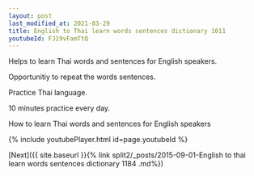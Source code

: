 ```yaml
---
layout: post
last_modified_at: 2021-03-29
title: English to Thai learn words sentences dictionary 1011 
youtubeId: FJ19vFamTtQ
---
```

 
 
Helps to learn Thai words and sentences for English speakers.

Opportunitiy to repeat the words sentences. 

Practice Thai language. 
 
10 minutes practice every day. 
 
How to learn Thai words and sentences for English speakers 
 
{% include youtubePlayer.html id=page.youtubeId %}
 
 
[Next]({{ site.baseurl }}{% link  split2/_posts/2015-09-01-English to thai learn words sentences dictionary 1184 .md%})
 
